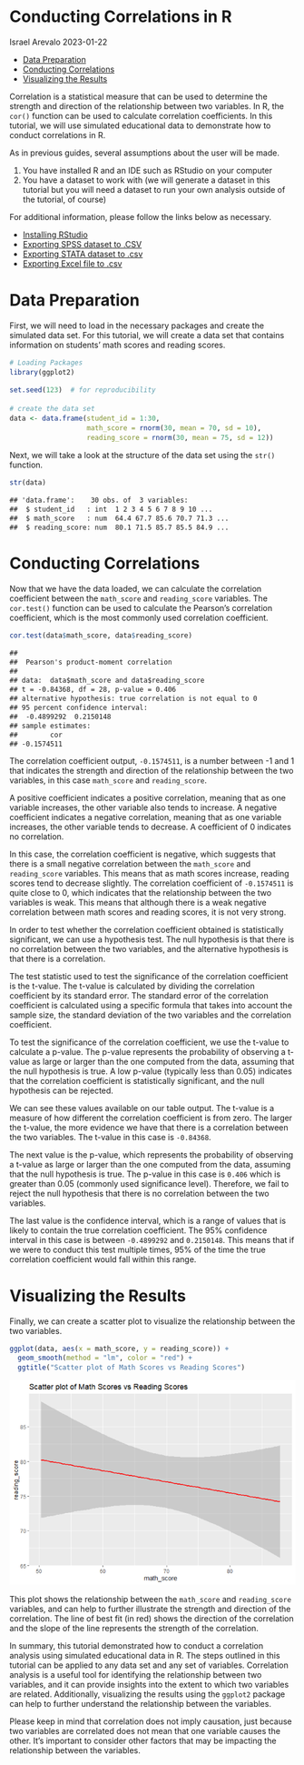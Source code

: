Conducting Correlations in R
================
Israel Arevalo
2023-01-22

- <a href="#data-preparation" id="toc-data-preparation">Data
  Preparation</a>
- <a href="#conducting-correlations"
  id="toc-conducting-correlations">Conducting Correlations</a>
- <a href="#visualizing-the-results"
  id="toc-visualizing-the-results">Visualizing the Results</a>

Correlation is a statistical measure that can be used to determine the
strength and direction of the relationship between two variables. In R,
the `cor()` function can be used to calculate correlation coefficients.
In this tutorial, we will use simulated educational data to demonstrate
how to conduct correlations in R.

As in previous guides, several assumptions about the user will be made.

1.  You have installed R and an IDE such as RStudio on your computer
2.  You have a dataset to work with (we will generate a dataset in this
    tutorial but you will need a dataset to run your own analysis
    outside of the tutorial, of course)

For additional information, please follow the links below as necessary.

- [Installing
  RStudio](https://rstudio-education.github.io/hopr/starting.html)
- [Exporting SPSS dataset to
  .CSV](https://www.ibm.com/docs/en/spss-statistics/beta?topic=files-exporting-datasets)
- [Exporting STATA dataset to
  .csv](https://stats.oarc.ucla.edu/stata/faq/how-do-i-export-stata-dta-files-to-comma-separated-files/)
- [Exporting Excel file to
  .csv](https://support.microsoft.com/en-us/office/import-or-export-text-txt-or-csv-files-5250ac4c-663c-47ce-937b-339e391393ba)

# Data Preparation

First, we will need to load in the necessary packages and create the
simulated data set. For this tutorial, we will create a data set that
contains information on students’ math scores and reading scores.

``` r
# Loading Packages
library(ggplot2)
```

``` r
set.seed(123)  # for reproducibility

# create the data set
data <- data.frame(student_id = 1:30,
                   math_score = rnorm(30, mean = 70, sd = 10),
                   reading_score = rnorm(30, mean = 75, sd = 12))
```

Next, we will take a look at the structure of the data set using the
`str()` function.

``` r
str(data)
```

    ## 'data.frame':    30 obs. of  3 variables:
    ##  $ student_id   : int  1 2 3 4 5 6 7 8 9 10 ...
    ##  $ math_score   : num  64.4 67.7 85.6 70.7 71.3 ...
    ##  $ reading_score: num  80.1 71.5 85.7 85.5 84.9 ...

# Conducting Correlations

Now that we have the data loaded, we can calculate the correlation
coefficient between the `math_score` and `reading_score` variables. The
`cor.test()` function can be used to calculate the Pearson’s correlation
coefficient, which is the most commonly used correlation coefficient.

``` r
cor.test(data$math_score, data$reading_score)
```

    ## 
    ##  Pearson's product-moment correlation
    ## 
    ## data:  data$math_score and data$reading_score
    ## t = -0.84368, df = 28, p-value = 0.406
    ## alternative hypothesis: true correlation is not equal to 0
    ## 95 percent confidence interval:
    ##  -0.4899292  0.2150148
    ## sample estimates:
    ##        cor 
    ## -0.1574511

The correlation coefficient output, `-0.1574511`, is a number between -1
and 1 that indicates the strength and direction of the relationship
between the two variables, in this case `math_score` and
`reading_score`.

A positive coefficient indicates a positive correlation, meaning that as
one variable increases, the other variable also tends to increase. A
negative coefficient indicates a negative correlation, meaning that as
one variable increases, the other variable tends to decrease. A
coefficient of 0 indicates no correlation.

In this case, the correlation coefficient is negative, which suggests
that there is a small negative correlation between the `math_score` and
`reading_score` variables. This means that as math scores increase,
reading scores tend to decrease slightly. The correlation coefficient of
`-0.1574511` is quite close to 0, which indicates that the relationship
between the two variables is weak. This means that although there is a
weak negative correlation between math scores and reading scores, it is
not very strong.

In order to test whether the correlation coefficient obtained is
statistically significant, we can use a hypothesis test. The null
hypothesis is that there is no correlation between the two variables,
and the alternative hypothesis is that there is a correlation.

The test statistic used to test the significance of the correlation
coefficient is the t-value. The t-value is calculated by dividing the
correlation coefficient by its standard error. The standard error of the
correlation coefficient is calculated using a specific formula that
takes into account the sample size, the standard deviation of the two
variables and the correlation coefficient.

To test the significance of the correlation coefficient, we use the
t-value to calculate a p-value. The p-value represents the probability
of observing a t-value as large or larger than the one computed from the
data, assuming that the null hypothesis is true. A low p-value
(typically less than 0.05) indicates that the correlation coefficient is
statistically significant, and the null hypothesis can be rejected.

We can see these values available on our table output. The t-value is a
measure of how different the correlation coefficient is from zero. The
larger the t-value, the more evidence we have that there is a
correlation between the two variables. The t-value in this case is
`-0.84368`.

The next value is the p-value, which represents the probability of
observing a t-value as large or larger than the one computed from the
data, assuming that the null hypothesis is true. The p-value in this
case is `0.406` which is greater than 0.05 (commonly used significance
level). Therefore, we fail to reject the null hypothesis that there is
no correlation between the two variables.

The last value is the confidence interval, which is a range of values
that is likely to contain the true correlation coefficient. The 95%
confidence interval in this case is between `-0.4899292` and
`0.2150148`. This means that if we were to conduct this test multiple
times, 95% of the time the true correlation coefficient would fall
within this range.

# Visualizing the Results

Finally, we can create a scatter plot to visualize the relationship
between the two variables.

``` r
ggplot(data, aes(x = math_score, y = reading_score)) +
  geom_smooth(method = "lm", color = "red") +
  ggtitle("Scatter plot of Math Scores vs Reading Scores")
```

![](correlations_files/figure-gfm/unnamed-chunk-5-1.png)<!-- -->

This plot shows the relationship between the `math_score` and
`reading_score` variables, and can help to further illustrate the
strength and direction of the correlation. The line of best fit (in red)
shows the direction of the correlation and the slope of the line
represents the strength of the correlation.

In summary, this tutorial demonstrated how to conduct a correlation
analysis using simulated educational data in R. The steps outlined in
this tutorial can be applied to any data set and any set of variables.
Correlation analysis is a useful tool for identifying the relationship
between two variables, and it can provide insights into the extent to
which two variables are related. Additionally, visualizing the results
using the `ggplot2` package can help to further understand the
relationship between the variables.

Please keep in mind that correlation does not imply causation, just
because two variables are correlated does not mean that one variable
causes the other. It’s important to consider other factors that may be
impacting the relationship between the variables.

